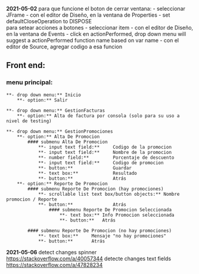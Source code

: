 **2021-05-02**
	para que funcione el boton de cerrar ventana:
		- seleccionar JFrame
		- con el editor de Diseño, en la ventana de Properties
		- set defaultCloseOperation to DISPOSE		
	para setear acciones a botones 
		- seleccionar item 
		- con el editor de Diseño, en la ventana de Events
		- click en actionPerformed, drop down menu will suggest a actionPerformed function name based on var name
		- con el editor de Source, agregar codigo a esa funcion

## Front end:
### menu principal:
	**- drop down menu:** Inicio
		**- option:** Salir
	
	**- drop down menu:** GestionFacturas
		**- option:** Alta de factura por consola (solo para su uso a nivel de testing)
	
	**- drop down menu:** GestionPromociones
		**- option:** Alta De Promocion
			#### submenu Alta De Promocion
				**- input text field:** 	Codigo de la promocion
				**- input text field:** 	Nombre de la promocion
				**- number field:**			Porcentaje de descuento
				**- input text field:** 	Codigo de promocion
				**- button:**				Guardar
				**- text box:** 			Resultado
				**- button:**				Atrás
		**- option:** Reporte De Promocion
			#### submenu Reporte De Promocion (hay promociones)
				**- scrollable list text box/button objects:** Nombre promocion / Reporte
				**- button:**				Atrás
					#### submenu Reporte De Promocion Seleccionada
						**- text box:** Info Promocion seleccionada
						**- button:**	Atrás
				
			#### submenu Reporte De Promocion (no hay promociones)
				**- text box:**  	Mensaje "no hay promociones" 
				**- button:**		Atrás
				
**2021-05-06**
detect changes spinner https://stackoverflow.com/a/40057344
detecte changes text fields https://stackoverflow.com/a/47828234
